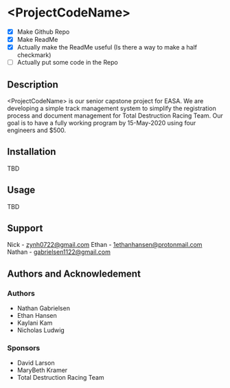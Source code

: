 #  \<ProjectCodeName>

- [X] Make Github Repo
- [X] Make ReadMe
- [X] Actually make the ReadMe useful (Is there a way to make a half checkmark)
- [ ] Actually put some code in the Repo

##   Description
\<ProjectCodeName> is our senior capstone project for EASA. We are developing a simple track management system to simplify the registration process and document management for Total Destruction Racing Team. Our goal is to have a fully working program by 15-May-2020 using four engineers and $500.

##   Installation
TBD

##   Usage
TBD

##   Support
Nick - zynh0722@gmail.com
Ethan - 1ethanhansen@protonmail.com
Nathan - gabrielsen1122@gmail.com

## Authors and Acknowledement
  ### Authors
  * Nathan Gabrielsen
  * Ethan Hansen
  * Kaylani Kam
  * Nicholas Ludwig
  ### Sponsors
  * David Larson
  * MaryBeth Kramer
  * Total Destruction Racing Team
